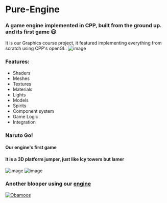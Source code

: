 # Pure-Engine
### A game engine implemented in CPP, built from the ground up. and its first game 😃

It is our Graphics course project, it featured implementing everything from scratch using CPP's openGL.
![image](https://github.com/moste00/Pure-Engine/assets/58632281/31abd595-f951-4995-bc1a-b61317b8b410)



### Features:
* Shaders
* Meshes
* Textures
* Materials
* Lights
* Models
* Spirits
* Component system
* Game Logic
* Integration

### Naruto Go!
#### Our engine's first game
#### It is a 3D platform jumper, just like Icy towers but lamer
![image](https://github.com/moste00/Pure-Engine/assets/58632281/58128ee4-65cb-4591-8f4a-1141ad222eef)
![image](https://github.com/moste00/Pure-Engine/assets/58632281/8c48801a-f012-42d3-acbf-d60c2e606635)

### Another blooper using our [engine](https://youtu.be/q2Uw2-qytFY)
[![Obamoos](https://github.com/moste00/Pure-Engine/assets/58632281/beaf8bb5-6491-4434-9e15-dc0cf1f9d45b)](https://youtu.be/q2Uw2-qytFY)
